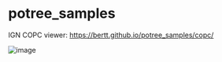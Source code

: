 # potree_samples

IGN COPC viewer: https://bertt.github.io/potree_samples/copc/

![image](https://github.com/user-attachments/assets/061815d3-6638-4b50-9ca8-e8d070f4c4a9)
